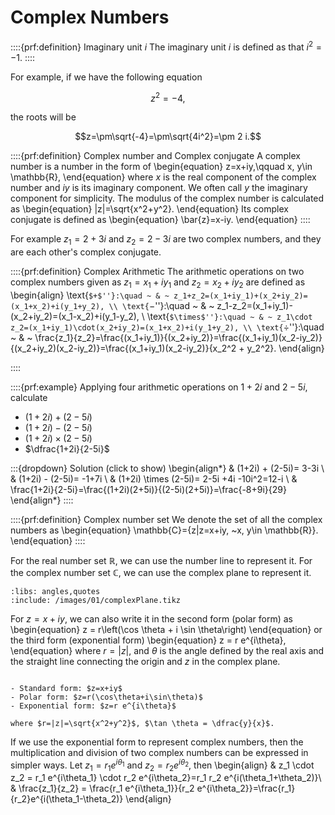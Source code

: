 # Complex Numbers

::::{prf:definition} Imaginary unit $i$
The imaginary unit $i$ is defined as that   $i^2=-1$.
::::

For example, if we have the following equation

$$z^2=-4,$$ 

the roots will be  

$$z=\pm\sqrt{-4}=\pm\sqrt{4i^2}=\pm 2 i.$$

::::{prf:definition} Complex number and Complex conjugate
A complex number is a number in the form of
\begin{equation}
    z=x+iy,\qquad x, y\in \mathbb{R},
\end{equation}
where $x$ is the real component of the complex number and $iy$ is its imaginary component. We often call $y$ the imaginary component for simplicity. The modulus of the complex number is calculated as
\begin{equation}
    |z|=\sqrt{x^2+y^2}.
\end{equation}
Its complex conjugate is defined as
\begin{equation}
    \bar{z}=x-iy.
\end{equation}
::::


For example $z_1= 2+ 3i$ and $z_2=2-3i$ are two complex numbers, and they are each other's complex conjugate.


::::{prf:definition} Complex Arithmetic
The arithmetic operations on two complex numbers given as $z_1=x_1+iy_1$ and $z_2=x_2+iy_2$ are defined as
\begin{align}
\text{``$+$''}:\quad ~ & ~ z_1+z_2=(x_1+iy_1)+(x_2+iy_2)=(x_1+x_2)+i(y_1+y_2), \\
\text{``$-$''}:\quad ~ & ~ z_1-z_2=(x_1+iy_1)-(x_2+iy_2)=(x_1-x_2)+i(y_1-y_2), \\
\text{``$\times$''}:\quad ~ & ~ z_1\cdot z_2=(x_1+iy_1)\cdot(x_2+iy_2)=(x_1+x_2)+i(y_1+y_2), \\
\text{``$\div$''}:\quad ~ & ~ \frac{z_1}{z_2}=\frac{(x_1+iy_1)}{(x_2+iy_2)}=\frac{(x_1+iy_1)(x_2-iy_2)}{(x_2+iy_2)(x_2-iy_2)}=\frac{(x_1+iy_1)(x_2-iy_2)}{x_2^2 + y_2^2}.
\end{align}

::::

::::{prf:example}
Applying four arithmetic operations on $1+2i$ and $2-5i$, calculate
- $(1+2i) + (2-5i)$
- $(1+2i) - (2-5i)$
- $(1+2i) \times (2-5i)$
- $\dfrac{1+2i}{2-5i}$

:::{dropdown} Solution (click to show)
\begin{align*}
& (1+2i) + (2-5i)= 3-3i \\
& (1+2i) - (2-5i)= -1+7i \\
& (1+2i) \times (2-5i)= 2-5i +4i -10i^2=12-i \\
& \frac{1+2i}{2-5i}=\frac{(1+2i)(2+5i)}{(2-5i)(2+5i)}=\frac{-8+9i}{29}
\end{align*}
::::

::::{prf:definition} Complex number set
We denote the set of all the complex numbers as
\begin{equation}
\mathbb{C}=\{z|z=x+iy, ~x, y\in \mathbb{R}\}.
\end{equation}
::::

For the real number set $\mathbb{R}$, we can use the number line to represent it. For the complex number set $\mathbb{C}$, we can use the complex plane to represent it.

<!-- ```{figure} /images/fig-complexPlane.svg
---
width: 500px
name: figure-complexPlane
---
The complex plane $\mathbb{C}$.
``` -->

```{tikz}
:libs: angles,quotes
:include: /images/01/complexPlane.tikz
```

For $z=x+iy$, we can also write it in the second form (polar form) as
\begin{equation}
z  =  r\left(\cos \theta + i \sin \theta\right)
\end{equation}
or the third form (exponential form)
\begin{equation}
z  = r e^{i\theta},    
\end{equation}
where $r=|z|$, and $\theta$ is the angle defined by the real axis and the straight line connecting the origin and $z$ in the complex plane.

```{note} Three forms of complex number

- Standard form: $z=x+iy$
- Polar form: $z=r(\cos\theta+i\sin\theta)$
- Exponential form: $z=r e^{i\theta}$

where $r=|z|=\sqrt{x^2+y^2}$, $\tan \theta = \dfrac{y}{x}$.

```

If we use the exponential form to represent complex numbers, then the multiplication and division of two complex numbers can be expressed in simpler ways. Let $z_1= r_1 e^{i\theta_1}$ and $z_2 = r_2 e^{i\theta_2}$, then
\begin{align}
& z_1 \cdot z_2  = r_1 e^{i\theta_1} \cdot r_2 e^{i\theta_2}=r_1 r_2 e^{i(\theta_1+\theta_2)}\\
& \frac{z_1}{z_2}  = \frac{r_1 e^{i\theta_1}}{r_2 e^{i\theta_2}}=\frac{r_1}{r_2}e^{i(\theta_1-\theta_2)}
\end{align}